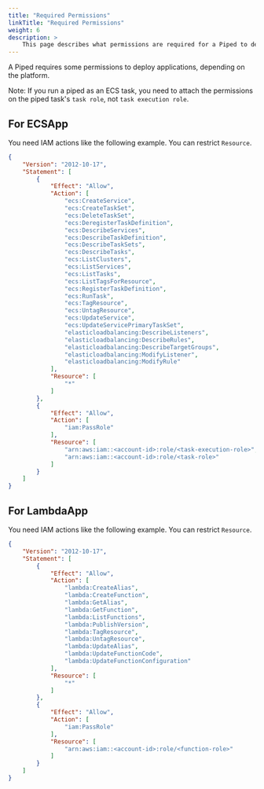 ```yaml
---
title: "Required Permissions"
linkTitle: "Required Permissions"
weight: 6
description: >
    This page describes what permissions are required for a Piped to deploy applications.
---
```


A Piped requires some permissions to deploy applications, depending on the platform.

Note: If you run a piped as an ECS task, you need to attach the permissions on the piped task's `task role`, not `task execution role`.

## For ECSApp

You need IAM actions like the following example. You can restrict `Resource`.

```json
{
    "Version": "2012-10-17",
    "Statement": [
        {
            "Effect": "Allow",
            "Action": [
                "ecs:CreateService",
                "ecs:CreateTaskSet",
                "ecs:DeleteTaskSet",
                "ecs:DeregisterTaskDefinition",
                "ecs:DescribeServices",
                "ecs:DescribeTaskDefinition",
                "ecs:DescribeTaskSets",
                "ecs:DescribeTasks",
                "ecs:ListClusters",
                "ecs:ListServices",
                "ecs:ListTasks",
                "ecs:ListTagsForResource",
                "ecs:RegisterTaskDefinition",
                "ecs:RunTask",
                "ecs:TagResource",
                "ecs:UntagResource",
                "ecs:UpdateService",
                "ecs:UpdateServicePrimaryTaskSet",
                "elasticloadbalancing:DescribeListeners",
                "elasticloadbalancing:DescribeRules",
                "elasticloadbalancing:DescribeTargetGroups",
                "elasticloadbalancing:ModifyListener",
                "elasticloadbalancing:ModifyRule"
            ],
            "Resource": [
                "*"
            ]
        },
        {
            "Effect": "Allow",
            "Action": [
                "iam:PassRole"
            ],
            "Resource": [
                "arn:aws:iam::<account-id>:role/<task-execution-role>",
                "arn:aws:iam::<account-id>:role/<task-role>"
            ]
        }
    ]
}
```

## For LambdaApp

You need IAM actions like the following example. You can restrict `Resource`.

```json
{
    "Version": "2012-10-17",
    "Statement": [
        {
            "Effect": "Allow",
            "Action": [
                "lambda:CreateAlias",
                "lambda:CreateFunction",
                "lambda:GetAlias",
                "lambda:GetFunction",
                "lambda:ListFunctions",
                "lambda:PublishVersion",
                "lambda:TagResource",
                "lambda:UntagResource",
                "lambda:UpdateAlias",
                "lambda:UpdateFunctionCode",
                "lambda:UpdateFunctionConfiguration"
            ],
            "Resource": [
                "*"
            ]
        },
        {
            "Effect": "Allow",
            "Action": [
                "iam:PassRole"
            ],
            "Resource": [
                "arn:aws:iam::<account-id>:role/<function-role>"
            ]
        }
    ]
}
```